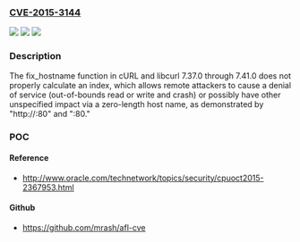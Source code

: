 ### [CVE-2015-3144](https://cve.mitre.org/cgi-bin/cvename.cgi?name=CVE-2015-3144)
![](https://img.shields.io/static/v1?label=Product&message=n%2Fa&color=blue)
![](https://img.shields.io/static/v1?label=Version&message=n%2Fa&color=blue)
![](https://img.shields.io/static/v1?label=Vulnerability&message=n%2Fa&color=brighgreen)

### Description

The fix_hostname function in cURL and libcurl 7.37.0 through 7.41.0 does not properly calculate an index, which allows remote attackers to cause a denial of service (out-of-bounds read or write and crash) or possibly have other unspecified impact via a zero-length host name, as demonstrated by "http://:80" and ":80."

### POC

#### Reference
- http://www.oracle.com/technetwork/topics/security/cpuoct2015-2367953.html

#### Github
- https://github.com/mrash/afl-cve

